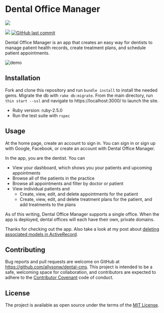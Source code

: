 # Dental Office Manager

![](http://forthebadge.com/images/badges/made-with-ruby.svg)

![](https://img.shields.io/badge/Released-Apr--2018-ff69b4.svg?style=flat-square)
[![GitHub last commit](https://img.shields.io/github/last-commit/allysonw/snippet-manager.svg?style=flat-square)]()

Dental Office Manager is an app that creates an easy way for dentists to manage patient health records, create treatment plans, and schedule patient appointments.

![demo](https://media.giphy.com/media/9rjU0XID0jjXumbcpN/giphy.gif)

## Installation
Fork and clone this repository and run `bundle install` to install the needed gems. Migrate the db with `rake db:migrate`. From the main directory, run `thin start --ssl` and navigate to https://localhost:3000/ to launch the site.

* Ruby version: ruby-2.5.0
* Run the test suite with `rspec`

## Usage
At the home page, create an account to sign in. You can sign in or sign up with Google, Facebook, or create an account with Dental Office Manager.

In the app, you are the dentist. You can
* View your dashboard, which shows you your patients and upcoming appointments
* Browse all of the patients in the practice
* Browse all appointments and filter by doctor or patient
* View individual patients and
  * Create, view, edit, and delete appointments for the patient
  * Create, view, edit, and delete treatment plans for the patient, and add treatments to the plans

As of this writing, Dental Office Manager supports a single office. When the app is deployed, dental offices will each have their own, private domains.

Thanks for checking out the app. Also take a look at my post about [deleting associated models in ActiveRecord](https://allysonw.github.io/activerecord_associations_and_dependent_destroy).

## Contributing

Bug reports and pull requests are welcome on GitHub at https://github.com/allysonw/dental-cms. This project is intended to be a safe, welcoming space for collaboration, and contributors are expected to adhere to the [Contributor Covenant](http://contributor-covenant.org) code of conduct.

## License

The project is available as open source under the terms of the [MIT License](https://opensource.org/licenses/MIT).
